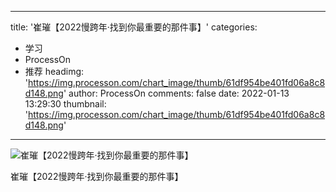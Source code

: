 
---
title: '崔璀【2022慢跨年·找到你最重要的那件事】'
categories: 
 - 学习
 - ProcessOn
 - 推荐
headimg: 'https://img.processon.com/chart_image/thumb/61df954be401fd06a8c8d148.png'
author: ProcessOn
comments: false
date: 2022-01-13 13:29:30
thumbnail: 'https://img.processon.com/chart_image/thumb/61df954be401fd06a8c8d148.png'
---

<div>   
<img class="thumb" alt="崔璀【2022慢跨年·找到你最重要的那件事】" src="https://img.processon.com/chart_image/thumb/61df954be401fd06a8c8d148.png" referrerpolicy="no-referrer">
<p>崔璀【2022慢跨年·找到你最重要的那件事】</p>  
</div>
            